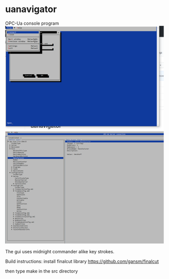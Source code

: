 # uanavigator
OPC-Ua console program
![screenshot1](src/img/image.png)
![screenshot1](src/img/image2.png)

The gui uses midnight commander alike key strokes.

Build instructions:
install finalcut library 
https://github.com/gansm/finalcut

then type make in the src directory
